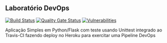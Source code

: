 
## Laboratório DevOps

[![Build Status](https://app.travis-ci.com/AndrArajo/devopslab.svg?branch=main)](https://app.travis-ci.com/AndrArajo/devopslab)
[![Quality Gate Status](https://sonarcloud.io/api/project_badges/measure?project=devopslab-fiap&metric=alert_status)](https://sonarcloud.io/summary/new_code?id=devopslab-fiap)
[![Vulnerabilities](https://sonarcloud.io/api/project_badges/measure?project=devopslab-fiap&metric=vulnerabilities)](https://sonarcloud.io/summary/new_code?id=devopslab-fiap)


Aplicação Simples em  Python/Flask com teste usando Unittest integrado ao Travis-CI fazendo deploy no Heroku para exercitar uma Pipeline DevOps